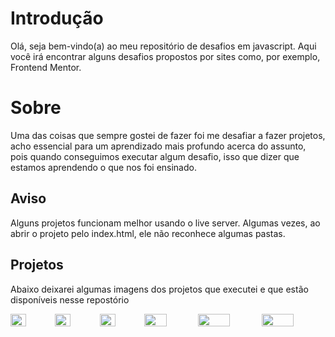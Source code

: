 <h1>Introdução</h1>
<p>Olá, seja bem-vindo(a) ao meu repositório de desafios em javascript. Aqui você irá encontrar alguns desafios propostos por sites como, por exemplo, 
Frontend Mentor.</p>

<h1>Sobre</h1>
<p>Uma das coisas que sempre gostei de fazer foi me desafiar a fazer projetos, acho essencial para um aprendizado mais profundo acerca do assunto, pois quando
conseguimos executar algum desafio, isso que dizer que estamos aprendendo o que nos foi ensinado.</p>

<h2>Aviso</h2>
<p>Alguns projetos funcionam melhor usando o live server. Algumas vezes, ao abrir o projeto pelo index.html, ele não reconhece algumas pastas.</p>

<h2>Projetos</h2>
<p>Abaixo deixarei algumas imagens dos projetos que executei e que estão disponíveis nesse repostório</p>
<div style="display:flex; align-items:center;"> 
  <img width=35% src="https://imgur.com/fiwfomm.jpg"/>
  <img width=35% src="https://imgur.com/XfFxVWn.jpg"/>
  <img width=35% src="https://imgur.com/SZ3qneQ.jpg"/>
  <img width=42% src="https://imgur.com/YBvH4XZ.jpg"/>
  <img width=50% src="https://imgur.com/Y9NNslI.jpg"/>
  <img width=50% src="https://imgur.com/uxu572M.jpg"/>
</div>

